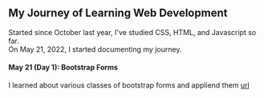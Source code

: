 ## My Journey of Learning Web Development
Started since October last year, I've studied CSS, HTML, and Javascript so far.  
On May 21, 2022, I started documenting my journey.

#### May 21 (Day 1): Bootstrap Forms
I learned about various classes of bootstrap forms and appliend them [url](https://employ-bootstrap.jaweriah.repl.co/)
